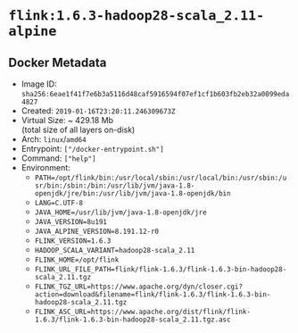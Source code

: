 # `flink:1.6.3-hadoop28-scala_2.11-alpine`

## Docker Metadata

- Image ID: `sha256:6eae1f41f7e6b3a5116d48caf5916594f07ef1cf1b603fb2eb32a0099eda4827`
- Created: `2019-01-16T23:20:11.246309673Z`
- Virtual Size: ~ 429.18 Mb  
  (total size of all layers on-disk)
- Arch: `linux`/`amd64`
- Entrypoint: `["/docker-entrypoint.sh"]`
- Command: `["help"]`
- Environment:
  - `PATH=/opt/flink/bin:/usr/local/sbin:/usr/local/bin:/usr/sbin:/usr/bin:/sbin:/bin:/usr/lib/jvm/java-1.8-openjdk/jre/bin:/usr/lib/jvm/java-1.8-openjdk/bin`
  - `LANG=C.UTF-8`
  - `JAVA_HOME=/usr/lib/jvm/java-1.8-openjdk/jre`
  - `JAVA_VERSION=8u191`
  - `JAVA_ALPINE_VERSION=8.191.12-r0`
  - `FLINK_VERSION=1.6.3`
  - `HADOOP_SCALA_VARIANT=hadoop28-scala_2.11`
  - `FLINK_HOME=/opt/flink`
  - `FLINK_URL_FILE_PATH=flink/flink-1.6.3/flink-1.6.3-bin-hadoop28-scala_2.11.tgz`
  - `FLINK_TGZ_URL=https://www.apache.org/dyn/closer.cgi?action=download&filename=flink/flink-1.6.3/flink-1.6.3-bin-hadoop28-scala_2.11.tgz`
  - `FLINK_ASC_URL=https://www.apache.org/dist/flink/flink-1.6.3/flink-1.6.3-bin-hadoop28-scala_2.11.tgz.asc`
